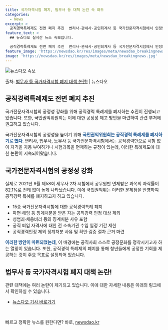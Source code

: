 ```yaml
---
title: 국가자격시험 폐지, 법무사 등 대책 논란 속 화두
categories:
  - News
excerpt: >
  공직경력특례제도 전면 폐지 추진  변리사·관세사·공인회계사 등 국가전문자격시험에서 인정돼 온 자동 자격부여·…
feature_text: >
  ## 뉴스다오 실시간 뉴스 속보입니다.

  공직경력특례제도 전면 폐지 추진  변리사·관세사·공인회계사 등 국가전문자격시험에서 인정돼 온 자동 자격부여·…
feature_image: 'https://newsdao.kr/res/images/meta/newsdao_breakingnews.jpg'
image: 'https://newsdao.kr/res/images/meta/newsdao_breakingnews.jpg'
---
```


![뉴스다오 속보](https://newsdao.kr/res/images/meta/newsdao_breakingnews.jpg)

<p>출처: <a href="https://newsdao.kr/4573" rel="dofollow">법무사 등 국가자격시험 폐지 대책 논란!</a> | 뉴스다오</p>

<h2 data-ke-size="size26">공직경력특례제도 전면 폐지 추진</h2>

국가전문자격시험의 공정성 강화를 위해 공직경력 특례제를 폐지하는 추진이 진행되고 있습니다. 또한, 국민권익위원회는 이에 대한 공정성 제고 방안을 마련하여 관련 부처에 권고하고 있습니다.

<p data-ke-size="size16">국가전문자격시험의 공정성을 높이기 위해 <b><span style="color: #1a5490;">국민권익위원회는 공직경력 특례제를 폐지하기로 했다</span></b>. 변리사, 법무사, 노무사 등 국가전문자격시험에서는 공직경력만으로 시험 없이 자격을 자동 부여하거나 시험과목을 면제하는 규정이 있는데, 이러한 특례제도에 대한 논란이 지속되어왔습니다.</p>

<h2 data-ke-size="size26">국가전문자격시험의 공정성 강화</h2>

실제로 2021년 9월 제58회 세무사 2차 시험에서 공무원만 면제받은 과목의 과락률이 82.1%로 전례 없이 높게 나타났습니다. 이에 국민권익위는 이러한 문제점을 반영하여 공직경력 특혜를 폐지하고자 하고 있습니다.

<ul>
  <li>15종 국가전문자격시험에 대한 공직경력특례 폐지</li>
  <li>파면·해임 등 징계처분을 받은 자는 공직경력 인정 대상 제외</li>
  <li>성범죄·채용비리 등의 징계처분 사유 포함</li>
  <li>공직 퇴임 자격사에 대한 전 소속기관 수임 일정 기간 제한</li>
  <li>공직경력인정 제외 징계처분 사유 및 확인·검증 절차 근거 마련</li>
</ul>

<p data-ke-size="size16"><b><span style="color: #1a5490;">이러한 방안이 마련되었는데</span></b>, 이 배경에는 공직사회 스스로 공정문화를 정착시키고자 하는 열망이 있습니다. 또한, 공직경력 특례제의 폐지를 통해 청년들에게 공정한 기회를 제공하는 것이 주요 목표로 설정되어 있습니다.</p>

<h2 data-ke-size="size26">법무사 등 국가자격시험 폐지 대책 논란!</h2>

관련 대책에는 여러 논란이 제기되고 있습니다. 이에 대한 자세한 내용은 아래의 링크에서 확인하실 수 있습니다.

- [뉴스다오 기사 바로가기](https://newsdao.kr/4573)

<p data-ke-size="size16">&nbsp;</p> 

빠르고 정확한 뉴스를 원한다면? 바로, <a href="https://newsdao.kr" rel="dofollow">newsdao.kr</a>


